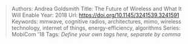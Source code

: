 > Authors: Andrea Goldsmith
> Title: The Future of Wireless and What It Will Enable
> Year: 2018
> Url: https://doi.org/10.1145/3241539.3241591
> Keywords: mmwave, cognitive radios, architectures, mimo, wireless technology, internet of things, energy-efficiency, algorithms
> Series: MobiCom '18
> Tags: *Define your own tags here, separate by comma*